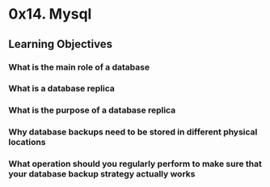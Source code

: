 # 0x14. Mysql
## Learning Objectives
###    What is the main role of a database
###    What is a database replica
###    What is the purpose of a database replica
###    Why database backups need to be stored in different physical locations
###    What operation should you regularly perform to make sure that your database backup strategy actually works
